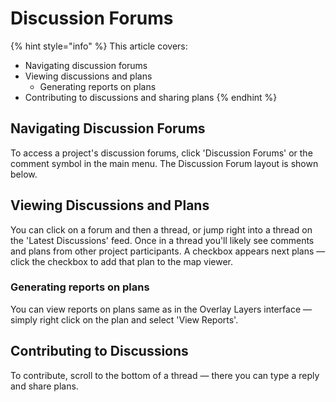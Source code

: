 # Discussion Forums

{% hint style="info" %}
This article covers:

* Navigating discussion forums
* Viewing discussions and plans
  * Generating reports on plans
* Contributing to discussions and sharing plans
{% endhint %}

## Navigating Discussion Forums

To access a project's discussion forums, click 'Discussion Forums' or the comment symbol  in the main menu. The Discussion Forum layout is shown below.

## Viewing Discussions and Plans

You can click on a forum and then a thread, or jump right into a thread on the 'Latest Discussions' feed. Once in a thread you'll likely see comments and plans from other project participants. A checkbox appears next plans — click the checkbox to add that plan to the map viewer.

### Generating reports on plans

You can view reports on plans same as in the Overlay Layers interface — simply right click on the plan and select 'View Reports'.

## Contributing to Discussions

To contribute, scroll to the bottom of a thread — there you can type a reply and share plans.
